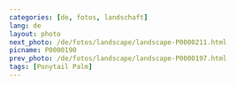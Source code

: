 ```yaml
---
categories: [de, fotos, landschaft]
lang: de
layout: photo
next_photo: /de/fotos/landscape/landscape-P0000211.html
picname: P0000190
prev_photo: /de/fotos/landscape/landscape-P0000197.html
tags: [Ponytail Palm]
---
```


